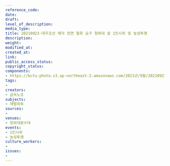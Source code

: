 ```yaml
---
reference_code: 
date: 
draft: 
level_of_description: 
media_type: 
title: 20210923-대우조선 매각 전면 철회 요구 청와대 앞 1인시위 및 농성투쟁
description: 
weight: 
modified_at: 
created_at: 
link: 
public_access_status: 
copyright_status: 
components:
- https://kctu-photo.s3.ap-northeast-2.amazonaws.com/2021년/9월/20210923-대우조선+매각+전면+철회+요구+청와대+앞+1인시위+및+농성투쟁/404176_62152_5628.jpg
tags:
- 
creators:
- 금속노조
subjects:
- 재벌외투
sources:
- 
venues:
- 청와대분수대
events:
- 1인시위
- 농성투쟁
culture_workers:
- 
issues:
- 
---
```

